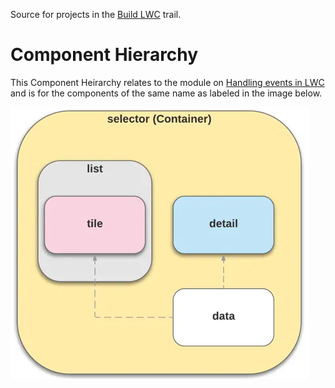 Source for projects in the [Build LWC](https://trailhead.salesforce.com/en/content/learn/trails/build-lightning-web-components) trail.

# Component Hierarchy

This Component Heirarchy relates to the module on [Handling events in LWC](https://trailhead.salesforce.com/en/content/learn/modules/lightning-web-components-basics/handle-events-in-lightning-web-components?trail_id=build-lightning-web-components) and is for the components of the same name as labeled in the image below.

![image](./assets/componentHier.png)
